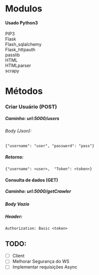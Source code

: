 # Modulos
#### Usado Python3
PIP3 <br />
Flask <br />
Flash_sqlalchemy <br />
Flask_httpauth <br />
passlib <br />
HTML <br />
HTMLparser <br />
scrapy

# Métodos
### Criar Usuário (POST)
##### Caminho: url:5000/users
###### Body (Json): 

    {"username": "user", "password": "pass"}

##### Retorno:

    {"username": <user>,  "Token": <token>}

#### Consulta de dados (GET)
##### Caminho: url:5000/getCrawler
##### Body Vazio
##### Header:

    Authorization: Basic <token> 

## TODO:
- [ ] Client
- [ ] Melhorar Segurança do WS
- [ ] Implementar requisições Async
